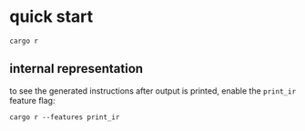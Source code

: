 # quick start
`cargo r`

## internal representation

to see the generated instructions after output is printed, enable the `print_ir` feature flag:

`cargo r --features print_ir`
